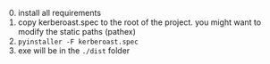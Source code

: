 
0. install all requirements
1. copy kerberoast.spec to the root of the project. you might want to modify the static paths (pathex)
2. ```pyinstaller -F kerberoast.spec ```
3. exe will be in the `./dist` folder